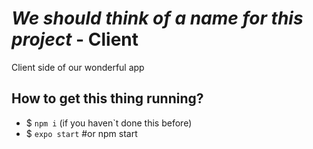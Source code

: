 # *We should think of a name for this project* - Client

Client side of our wonderful app

## How to get this thing running?
* $ `npm i` (if you haven`t done this before)
* $ `expo start` #or npm start
